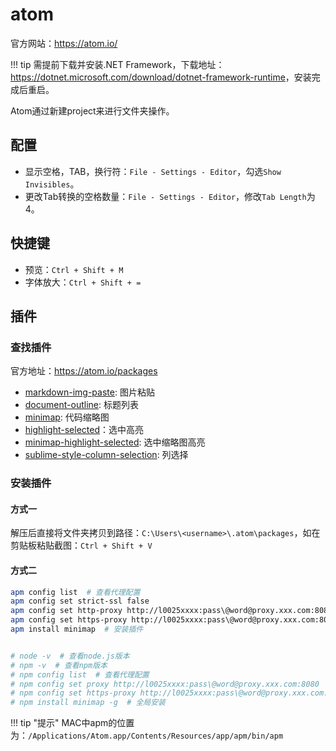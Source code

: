 # atom

官方网站：<https://atom.io/>

!!! tip
    需提前下载并安装.NET Framework，下载地址：<https://dotnet.microsoft.com/download/dotnet-framework-runtime>，安装完成后重启。  

Atom通过新建project来进行文件夹操作。

## 配置

- 显示空格，TAB，换行符：`File - Settings - Editor`，勾选`Show Invisibles`。  
- 更改Tab转换的空格数量：`File - Settings - Editor`，修改`Tab Length`为4。  

## 快捷键

- 预览：`Ctrl + Shift + M`  
- 字体放大：`Ctrl + Shift + =`  

## 插件

### 查找插件

官方地址：<https://atom.io/packages>

- [markdown-img-paste](https://atom.io/packages/markdown-img-paste): 图片粘贴
- [document-outline](https://atom.io/packages/document-outline): 标题列表
- [minimap](https://atom.io/packages/minimap): 代码缩略图
- [highlight-selected](https://atom.io/packages/highlight-selected)：选中高亮
- [minimap-highlight-selected](https://atom.io/packages/minimap-highlight-selected): 选中缩略图高亮
- [sublime-style-column-selection](https://atom.io/packages/sublime-style-column-selection): 列选择

### 安装插件

#### 方式一

解压后直接将文件夹拷贝到路径：`C:\Users\<username>\.atom\packages`，如在剪贴板粘贴截图：`Ctrl + Shift + V`  

#### 方式二

```bash
apm config list  # 查看代理配置
apm config set strict-ssl false
apm config set http-proxy http://l0025xxxx:pass\@word@proxy.xxx.com:8080
apm config set https-proxy http://l0025xxxx:pass\@word@proxy.xxx.com:8080
apm install minimap  # 安装插件


# node -v  # 查看node.js版本
# npm -v  # 查看npm版本
# npm config list  # 查看代理配置
# npm config set proxy http://l0025xxxx:pass\@word@proxy.xxx.com:8080
# npm config set https-proxy http://l0025xxxx:pass\@word@proxy.xxx.com:8080
# npm install minimap -g  # 全局安装
```

!!! tip "提示"
    MAC中apm的位置为：`/Applications/Atom.app/Contents/Resources/app/apm/bin/apm`
